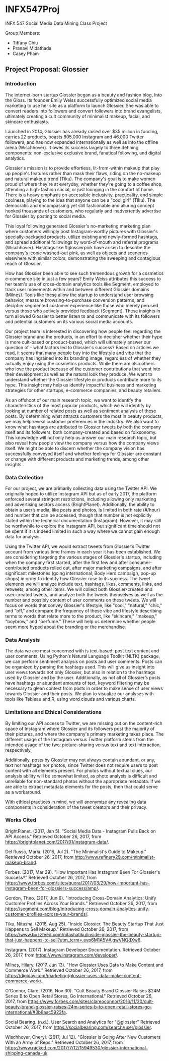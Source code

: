 # INFX547Proj
INFX 547 Social Media Data Mining Class Project

Group Members:
- Tiffany Chiu
- Pranavi Midathada
- Casey Pham

## Project Proposal: Glossier

### Introduction

The internet-born startup Glossier began as a beauty and fashion blog, Into the Gloss. Its founder Emily Weiss successfully optimized social media marketing to use her site as a platform to launch Glossier. She was able to convert readers into followers and convert followers into brand evangelists, ultimately creating a cult community of minimalist makeup, facial, and skincare enthusiasts.

 Launched in 2014, Glossier has already raised over $35 million in funding, carries 22 products, boasts 805,000 Instagram and 46,000 Twitter followers, and has now expanded internationally as well as into the offline arena (Wischhover). It owes its success largely to three defining components: non-exclusive exclusive brand, fanatical following, and digital analytics.

Glossier's mission is to provide effortless, lit-from-within makeup that play up people's features rather than mask their flaws, riding on the no-makeup and natural makeup trend (Tiku). The company's goal is to make women proud of where they're at everyday, whether they're going to a coffee shop, attending a high-fashion social, or just lounging in the comfort of home. There is a heavy emphasis on accessible inclusivity, practicality, and simple coolness, playing to the idea that anyone can be a "cool girl" (Tiku). The democratic and encompassing yet still fashionable and alluring concept hooked thousands of customers, who regularly and inadvertently advertise for Glossier by posting to social media.

This loyal following generated Glossier's no-marketing marketing plan where customers willingly post Instagram-worthy pictures with Glossier's specially-packaged products, utilize existing and newly-formed hashtags, and spread additional followings by word-of-mouth and referral programs (Wischhover). Hashtags like #glossierpink have arisen to describe the company's iconic washed-out pink, as well as objects and sceneries elsewhere with similar colors, demonstrating the sweeping and contagious reach of Glossier. 

How has Glossier been able to see such tremendous growth for a cosmetics e-commerce site in just a few years? Emily Weiss attributes this success to her team's use of cross-domain analytics tools like Segment, employed to track user movements within and between different Glossier domains (Milnes). Tools like these allow the startup to understand user browsing behavior, measure browsing-to-purchase conversion patterns, and decipher segmented customer experience like those who merely perused versus those who actively provided feedback (Segment). These insights in turn allowed Glossier to better listen to and communicate with its followers and potential customers on its various social media accounts.

Our project team is interested in discovering how people feel regarding the Glossier brand and the products, in an effort to decipher whether their hype is more cult-based or product-based, which will ultimately answer our question of - what factors led to Glossier's success? Based on articles we read, it seems that many people buy into the lifestyle and vibe that the company has ingrained into its branding image, regardless of whether they actually enjoy using the cosmetics products. While there are also others who love the product because of the customer contributions that went into their development as well as the natural look they produce. We want to understand whether the Glossier lifestyle or products contribute more to its hype. This insight may help us identify impactful business and marketing strategies for other startups, e-commerce companies, and beauty retailers. 

As an offshoot of our main research topic, we want to identify the characteristics of the most popular products, which we will identify by looking at number of related posts as well as sentiment analysis of these posts. By determining what attracts customers the most in beauty products, we may help reveal customer preferences in the industry. We also want to know what hashtags are attributed to Glossier tweets by both the company itself and its followers, both company-created and based on folksonomy. This knowledge will not only help us answer our main research topic, but also reveal how people view the company versus how the company views itself. We might be able to discern whether the company vision has successfully conveyed itself and whether feelings for Glossier are constant or change with different products and marketing trends, among other insights.

### Data Collection

For our project, we are primarily collecting data using the Twitter API. We originally hoped to utilize Instagram API but as of early 2017, the platform enforced several stringent restrictions, including allowing only marketing and advertising sectors access (BrightPlanet). Additionally, the ability to obtain a user’s media, like posts and photos, is limited in both rate (#/hour) and number that can be accessed, though that number is not explicitly stated within the technical documentation (Instagram). However, it may still be worthwhile to explore the Instagram API, but significant time should not be spent if it is indeed limited in such a way where we cannot gain enough data for analysis.

Using the Twitter API, we would extract tweets from Glossier’s Twitter account from various time frames in each year it has been established. We are considering targeting the various stages of Glossier's startup, including when the company first started, after the first few and after consumer-contributed products rolled out, after major marketing campaigns, and after significant milestones (going international, Body Hero campaign, pop-up shops) in order to identify how Glossier rose to its success. The tweet elements we will analyze include text, hashtags, likes, comments, links, and retweets, among other items. We will collect both Glossier-created and user-created tweets, and analyze both the tweets themselves as well as the number and possibly content of user comments on these tweets. We will focus on words that convey Glossier's lifestyle, like "cool," "natural," "chic," and "bff," and compare the frequency of these vibe and lifestyle describing terms to words that relate more to the product, like "skincare," "makeup," "boybrow," and "perfume." These will help us determine whether people seem more hyped about the branding or the merchandise. 

### Data Analysis

The data we are most concerned with is text-based: post text content and user comments. Using Python’s Natural Language Toolkit (NLTK) package, we can perform sentiment analysis on posts and user comments. Posts can be organized by parsing the hashtags used. This will give us insight into user views towards not only Glossier, but also in relation to the hashtags used by Glossier and by the user. Additionally, as not all of Glossier’s posts have hashtags or abundant amounts of text, keyword filtering may be necessary to glean context from posts in order to make sense of user views towards Glossier and their posts. We plan to visualize our analyses with tools like Tableau and R, using word clouds and various charts.

### Limitations and Ethical Considerations

By limiting our API access to Twitter, we are missing out on the content-rich space of Instagram where Glossier and its followers post the majority of their pictures, and where the company's primary marketing takes place. The different usage of the Instagram versus Twitter platform stems from the intended usage of the two: picture-sharing versus text and text interaction, respectively.

Additionally, posts by Glossier may not always contain abundant, or any, text nor hashtags nor photos, since Twitter does not require users to post content with all elements present. For photos without textual clues, our analysis ability will be somewhat limited, as photo analysis is difficult and unreliable for non-standard photos without the appropriate metadata. If we are able to extract metadata elements for the posts, then that could serve as a workaround.

With ethical practices in mind, we will anonymize any revealing data components in consideration of the tweet creators and their privacy.  

### Works Cited

BrightPlanet. (2017, Jan 5). "Social Media Data - Instagram Pulls Back on API Access." Retrieved October 26, 2017, from https://brightplanet.com/2017/01/instagram-data/.

Del Russo, Maria. (2016, Jul 2). "The Minimalist's Guide to Makeup." Retrieved October 26, 2017, from
http://www.refinery29.com/minimalist-makeup-brand.

Forbes. (2017, Mar 29). "How Important Has Instagram Been For Glossier's Success?" Retrieved October 26, 2017, from https://www.forbes.com/sites/quora/2017/03/29/how-important-has-instagram-been-for-glossiers-success/amp/.

Gordon, Theo. (2017, Jun 6). "Introducing Cross-Domain Analytics: Unify Customer Profiles Across Your Brands." Retrieved October 26, 2017, from https://segment.com/blog/introducing-cross-domain-analytics-unify-customer-profiles-across-your-brands/.

Tiku, Nitasha. (2016, Aug 25). "Inside Glossier, The Beauty Startup That Just Happens to Sell Makeup." Retrieved October 26, 2017, from https://www.buzzfeed.com/nitashatiku/inside-glossier-the-beauty-startup-that-just-happens-to-sell?utm_term=.evp6M1A5V#.gwVNQdXw6.

Instagram. (2017). Instagram Developer Documentation. Retrieved October 26, 2017, from https://www.instagram.com/developer/.

Milnes, Hilary. (2017, Jun 13). "How Glossier Uses Data to Make Content and Commerce Work." Retrieved October 26, 2017, from https://digiday.com/marketing/glossier-uses-data-make-content-commerce-work/.

O'Connor, Clare. (2016, Nov 30). "Cult Beauty Brand Glossier Raises $24M Series B to Open Retail Stores, Go International." Retrieved October 26, 2017, from https://www.forbes.com/sites/clareoconnor/2016/11/30/cult-beauty-brand-glossier-raises-24m-series-b-to-open-retail-stores-go-international/#3b8aac5923fa.

Social Bearing. (n.d.). User Search and Analytics for "@glossier" Retrieved October 26, 2017, from https://socialbearing.com/search/user/glossier.

Wischhover, Cheryl. (2017, Jul 12). "Glossier is Going After New Customers With an Army of Reps." Retrieved October 26, 2017, from https://www.racked.com/2017/7/12/15949530/glossier-international-shipping-canada-uk.





